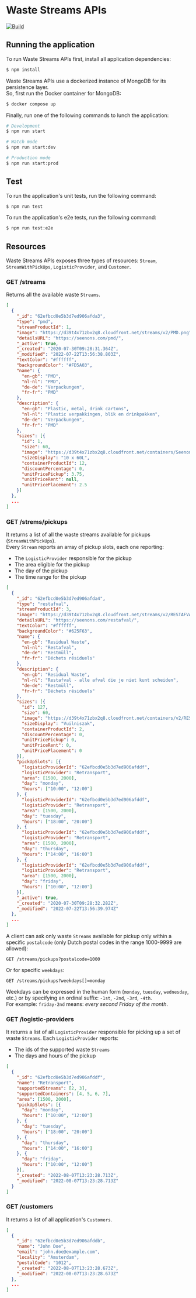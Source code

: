 # Waste Streams APIs
[![Build](https://github.com/gabrieledarrigo/waste-streams/actions/workflows/build.yml/badge.svg)](https://github.com/gabrieledarrigo/waste-streams/actions/workflows/build.yml)

## Running the application

To run Waste Streams APIs first, install all application dependencies:  

```bash
$ npm install
```

Waste Streams APIs use a dockerized instance of MongoDB for its persistence layer.  
So, first run the Docker container for MongoDB:

```bash
$ docker compose up
```

Finally, run one of the following commands to lunch the application:  

```bash
# Development
$ npm run start

# Watch mode
$ npm run start:dev

# Production mode
$ npm run start:prod
```

## Test

To run the application's unit tests, run the following command:

```bash
$ npm run test
```

To run the application's e2e tests, run the following command:

```bash
$ npm run test:e2e
```

## Resources

Waste Streams APIs exposes three types of resources: `Stream`, `StreamWithPickUps`, `LogisticProvider`, and `Customer`.

### GET /streams

Returns all the available waste `Streams`.

```json
[
  {
    "_id": "62efbcd0e5b3d7ed906afda3",
    "type": "pmd",
    "streamProductId": 1,
    "image": "https://d39t4x71zbx2q8.cloudfront.net/streams/v2/PMD.png",
    "detailsURL": "https://seenons.com/pmd/",
    "_active": true,
    "_created": "2020-07-30T09:28:31.364Z",
    "_modified": "2022-07-22T13:56:38.803Z",
    "textColor": "#ffffff",
    "backgroundColor": "#FD5A03",
    "name": {
      "en-gb": "PMD",
      "nl-nl": "PMD",
      "de-de": "Verpackungen",
      "fr-fr": "PMD"
    },
    "description": {
      "en-gb": "Plastic, metal, drink cartons",
      "nl-nl": "Plastic verpakkingen, blik en drinkpakken",
      "de-de": "Verpackungen",
      "fr-fr": "PMD"
    },
    "sizes": [{
      "id": 1,
      "size": 60,
      "image": "https://d39t4x71zbx2q8.cloudfront.net/containers/Seenons-PMD-Zak.png",
      "sizeDisplay": "10 x 60L",
      "containerProductId": 12,
      "discountPercentage": 0,
      "unitPricePickup": 3.75,
      "unitPriceRent": null,
      "unitPricePlacement": 2.5
    }]
  },
  ...
]
```

### GET /strems/pickups

It returns a list of all the waste streams available for pickups (`StreamWithPickUps`).  
Every `Stream` reports an array of pickup slots, each one reporting:

- The `LogisticProvider` responsible for the pickup
- The area eligible for the pickup
- The day of the pickup
- The time range for the pickup

```json
[
  {
    "_id": "62efbcd0e5b3d7ed906afda4",
    "type": "restafval",
    "streamProductId": 3,
    "image": "https://d39t4x71zbx2q8.cloudfront.net/streams/v2/RESTAFVAL.png",
    "detailsURL": "https://seenons.com/restafval/",
    "textColor": "#ffffff",
    "backgroundColor": "#625F63",
    "name": {
      "en-gb": "Residual Waste",
      "nl-nl": "Restafval",
      "de-de": "Restmüll",
      "fr-fr": "Déchets résiduels"
    },
    "description": {
      "en-gb": "Residual Waste",
      "nl-nl": "Restafval - alle afval die je niet kunt scheiden",
      "de-de": "Restmüll",
      "fr-fr": "Déchets résiduels"
    },
    "sizes": [{
      "id": 127,
      "size": 60,
      "image": "https://d39t4x71zbx2q8.cloudfront.net/containers/v2/RESIDUAL-WASTE-BAG.png",
      "sizeDisplay": "Vuilniszak",
      "containerProductId": 2,
      "discountPercentage": 0,
      "unitPricePickup": 0,
      "unitPriceRent": 0,
      "unitPricePlacement": 0
    }],
    "pickUpSlots": [{
      "logisticProviderId": "62efbcd0e5b3d7ed906afddf",
      "logisticProvider": "Retransport",
      "area": [1500, 2000],
      "day": "monday",
      "hours": ["10:00", "12:00"]
    }, {
      "logisticProviderId": "62efbcd0e5b3d7ed906afddf",
      "logisticProvider": "Retransport",
      "area": [1500, 2000],
      "day": "tuesday",
      "hours": ["18:00", "20:00"]
    }, {
      "logisticProviderId": "62efbcd0e5b3d7ed906afddf",
      "logisticProvider": "Retransport",
      "area": [1500, 2000],
      "day": "thursday",
      "hours": ["14:00", "16:00"]
    }, {
      "logisticProviderId": "62efbcd0e5b3d7ed906afddf",
      "logisticProvider": "Retransport",
      "area": [1500, 2000],
      "day": "friday",
      "hours": ["10:00", "12:00"]
    }],
    "_active": true,
    "_created": "2020-07-30T09:28:32.282Z",
    "_modified": "2022-07-22T13:56:39.974Z"
  },
  ...
]
```

A client can ask only waste `Streams` available for pickup only within a specific `postalcode` (only Dutch postal codes in the range 1000-9999 are allowed):  

```
GET /streams/pickups?postalcode=1000
```

Or for specific `weekdays`:

```
GET /streams/pickups?weekdays[]=monday
```

Weekdays can be expressed in the human form (`monday`, `tuesday`, `wednesday`, etc.) or by specifying an ordinal suffix: `-1st`, `-2nd`, `-3rd`, `-4th`.  
For example: `friday-2nd` means: *every second Friday of the month*.

### GET /logistic-providers

It returns a list of all `LogisticProvider` responsible for picking up a set of waste `Streams`.
Each `LogisticProvider` reports:

- The ids of the supported waste `Streams`
- The days and hours of the pickup

```json
[
  {
    "_id": "62efbcd0e5b3d7ed906afddf",
    "name": "Retransport",
    "supportedStreams": [2, 3],
    "supportedContainers": [4, 5, 6, 7],
    "area": [1500, 2000],
    "pickUpSlots": [{
      "day": "monday",
      "hours": ["10:00", "12:00"]
    }, {
      "day": "tuesday",
      "hours": ["18:00", "20:00"]
    }, {
      "day": "thursday",
      "hours": ["14:00", "16:00"]
    }, {
      "day": "friday",
      "hours": ["10:00", "12:00"]
    }],
    "_created": "2022-08-07T13:23:28.713Z",
    "_modified": "2022-08-07T13:23:28.713Z"
  }
]

```

### GET /customers

It returns a list of all application's `Customers`.

```json
[
  {
    "_id": "62efbcd0e5b3d7ed906afddb",
    "name": "John Doe",
    "email": "john.doe@example.com",
    "locality": "Amsterdam",
    "postalCode": "1012",
    "_created": "2022-08-07T13:23:28.673Z",
    "_modified": "2022-08-07T13:23:28.673Z"
  },
  ...
]
```